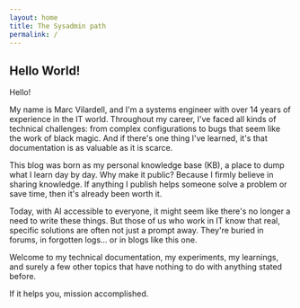 ```yaml
---
layout: home
title: The Sysadmin path
permalink: /
---
```




## Hello World!

Hello!

My name is Marc Vilardell, and I'm a systems engineer with over 14 years of experience in the IT world. Throughout my career, I've faced all kinds of technical challenges: from complex configurations to bugs that seem like the work of black magic. And if there's one thing I've learned, it's that documentation is as valuable as it is scarce.

This blog was born as my personal knowledge base (KB), a place to dump what I learn day by day. Why make it public? Because I firmly believe in sharing knowledge. If anything I publish helps someone solve a problem or save time, then it's already been worth it.

Today, with AI accessible to everyone, it might seem like there's no longer a need to write these things. But those of us who work in IT know that real, specific solutions are often not just a prompt away. They're buried in forums, in forgotten logs... or in blogs like this one.

Welcome to my technical documentation, my experiments, my learnings, and surely a few other topics that have nothing to do with anything stated before. 

If it helps you, mission accomplished.
